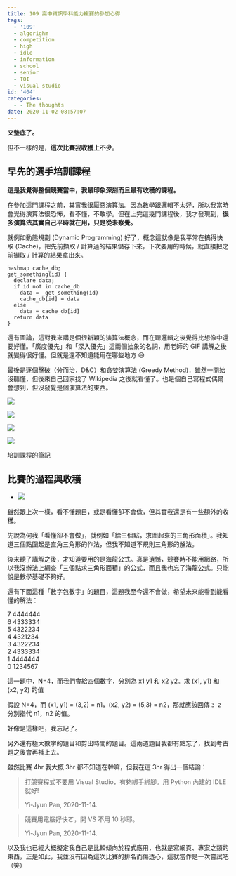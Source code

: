 ```yaml
---
title: 109 高中資訊學科能力複賽的參加心得
tags:
  - '109'
  - algorighm
  - competition
  - high
  - idle
  - information
  - school
  - senior
  - TOI
  - visual studio
id: '404'
categories:
  - - The thoughts
date: 2020-11-02 08:57:07
---
```


**又墊底了。**

但不一樣的是，**這次比賽我收穫上不少**。
<!-- more -->
## 早先的選手培訓課程

**這是我覺得整個競賽當中，我最印象深刻而且最有收穫的課程。**

在參加這門課程之前，其實我很厭惡演算法。因為數學跟邏輯不太好，所以我當時會覺得演算法很恐怖，看不懂，不敢學。但在上完這幾門課程後，我才發現到，**很多演算法其實自己平時就在用，只是從未察覺。**

就例如動態規劃 (Dynamic Programming) 好了，概念這就像是我平常在搞得快取 (Cache)，把先前擷取 / 計算過的結果儲存下來，下次要用的時候，就直接把之前擷取 / 計算的結果拿出來。

```
hashmap cache_db;
get_something(id) {
  declare data;
  if id not in cache_db
    data = _get_something(id)
    cache_db[id] = data
  else
    data = cache_db[id]
  return data
}
```

還有圖論，這對我來講是個很新穎的演算法概念，而在聽邏輯之後覺得比想像中還要好懂。「廣度優先」和「深入優先」這兩個抽象的名詞，用老師的 GIF 講解之後就變得很好懂。但就是還不知道能用在哪些地方 😅

最後是逐個擊破（分而治，D&C）和貪婪演算法 (Greedy Method)，雖然一開始沒聽懂，但後來自己回家找了 Wikipedia 之後就看懂了。也是個自己寫程式偶爾會想到，但沒發覺是個演算法的東西。

![](https://blog.pan93.tk/wp-content/uploads/2020/11/20201115_115247-675x1024.jpg)

![](https://blog.pan93.tk/wp-content/uploads/2020/11/20201115_115345-635x1024.jpg)

![](https://blog.pan93.tk/wp-content/uploads/2020/11/20201115_115415-713x1024.jpg)

![](https://blog.pan93.tk/wp-content/uploads/2020/11/20201115_115448-741x1024.jpg)

  
培訓課程的筆記

## 比賽的過程與收穫

*   ![](https://blog.pan93.tk/wp-content/uploads/2020/11/INFOP1-1024x1011.png)
    

雖然跟上次一樣，看不懂題目，或是看懂卻不會做，但其實我還是有一些額外的收穫。

先說為何我「看懂卻不會做」，就例如「給三個點，求圍起來的三角形面積」。我知道三個點圍起是直角三角形的作法，但我不知道不規則三角形的解法。

後來聽了講解之後，才知道要用的是海龍公式。真是遺憾，競賽時不能用網路，所以我沒辦法上網查「三個點求三角形面積」的公式，而且我也忘了海龍公式。只能說是數學基礎不夠好。

還有下面這種「數字包數字」的題目，這題我至今還不會做，希望未來能看到能看懂的解法：

7 4444444  
6 4333334  
5 4322234  
4 4321234  
3 4322234  
2 4333334  
1 4444444  
0 1234567

這一題中，N=4，而我們會給四個數字，分別為 x1 y1 和 x2 y2。求 (x1, y1) 和 (x2, y2) 的值

假設 N=4，而 (x1, y1) = (3,2) = n1，(x2, y2) = (5,3) = n2，那就應該回傳 `3 2` 分別指代 n1，n2 的值。

好像是這樣吧，我忘記了。

另外還有極大數字的題目和剪出時間的題目。這兩道題目我都有點忘了，找到考古題之後會再補上去。

雖然比賽 4hr 我大概 3hr 都不知道在幹嘛，但我在這 3hr 得出一個結論：

> 打競賽程式不要用 Visual Studio，有夠綁手綁腳。用 Python 內建的 IDLE 就好!
> 
> Yi-Jyun Pan, 2020-11-14.

> 競賽用電腦好快ㄛ，開 VS 不用 10 秒耶。
> 
> Yi-Jyun Pan, 2020-11-14.

以及我也已經大概擬定我自己是比較傾向於程式應用，也就是寫網頁、專案之類的東西，正是如此，我並沒有因為這次比賽的排名而傷透心，這就當作是一次嘗試吧（笑）